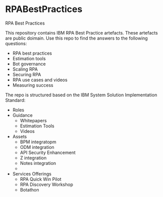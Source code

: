 # RPABestPractices
RPA Best Practices

This repository contains IBM RPA Best Practice artefacts.  These artefacts are public doimain. 
Use this repo to find the answers to the following questions:

- RPA best practices
- Estimation tools 
- Bot governance
- Scaling RPA
- Securing RPA
- RPA use cases and videos
- Measuring success

The repo is structured based on the IBM System Solution Implementation Standard:

  - Roles
  - Guidance
     - Whitepapers
     - Estimation Tools
     - Videos
  - Assets
       - BPM integratopm
       - ODM integration
       - API Security Enhancement
       - Z integration
       - Notes integration
       - 
  - Services Offerings
     - RPA Quick Win Pilot
     - RPA Discovery Workshop
     - Botathon


